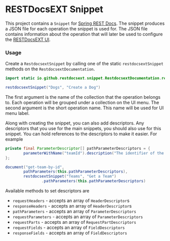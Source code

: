 RESTDocsEXT Snippet
===================

This project contains a `Snippet` for [Spring REST Docs][1]. The snippet produces a
JSON file for each operation the snippet is used for. The JSON file contains
information about the operation that will later be used to configure the [RESTDocsEXT UI][2].

### Usage

Create a `RestdocsextSnippet` by calling one of the static `restdocsextSnippet` methods on the
`RestdocsextDocumentation`.

```java
import static io.github.restdocsext.snippet.RestdocsextDocumentation.restdocsextSnippet

restdocsextSnippet("Dogs", "Create a Dog")
```

The first argument is the name of the collection that the operation belongs to. Each operation
will be grouped under a collection on the UI menu. The second argument is the short operation name.
This name will be used for UI menu label.

Along with creating the snippet, you can also add descriptors. Any descriptors that you use for the
main snippets, you should also use for this snippet. You can hold references to the descriptors
to make it easier. For example

```java
private final ParameterDescriptor[] pathParameterDescriptors = {
        parameterWithName("teamId").description("The identifier of the team")
};

document("get-team-by-id",
        pathParameters(this.pathParameterDescriptors),
        restdocsextSnippet("Teams", "Get a Team")
                .pathParameters(this.pathParameterDescriptors)
```

Available methods to set descriptors are

* `requestHeaders` - accepts an array of `HeaderDescriptor`s
* `responseHeaders` - accepts an array of `HeaderDescriptor`s
* `pathParameters` - accepts an array of `ParameterDescriptors`
* `requestParameters` - accepts an array of `ParameterDescriptors`
* `requestParts` - accepts an array of `RequestPartDescriptors`
* `requestFields` - accepts an array of `FieldDescriptors`
* `responseFields` - accepts an array of `FieldDescriptors`

[1]: https://projects.spring.io/spring-restdocs/
[2]: https://github.com/RESTDocsEXT/restdocsext-ui